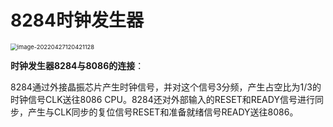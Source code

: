 # 8284时钟发生器

<img src="D:/Data/typora/photo/image-20220427120421128.png" alt="image-20220427120421128" style="zoom:67%;" />

**时钟发生器8284与8086的连接**：

8284通过外接晶振芯片产生时钟信号，并对这个信号3分频，产生占空比为1/3的时钟信号CLK送往8086 CPU。8284还对外部输入的RESET和READY信号进行同步，产生与CLK同步的复位信号RESET和准备就绪信号READY送往8086。
